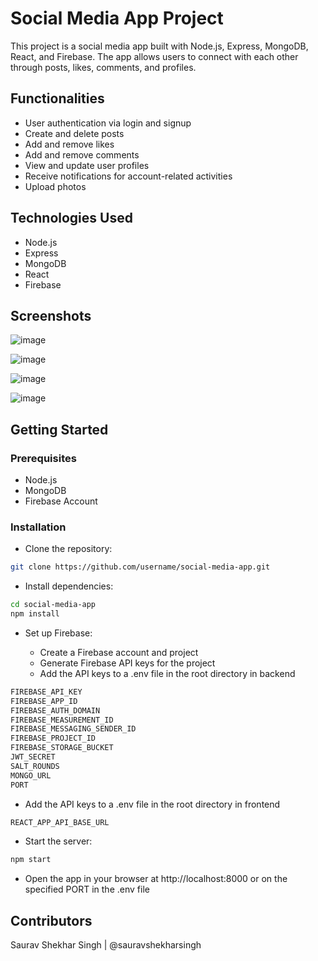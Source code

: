 # Social Media App Project
This project is a social media app built with Node.js, Express, MongoDB, React, and Firebase. The app allows users to connect with each other through posts, likes, comments, and profiles.

## Functionalities
+ User authentication via login and signup
+ Create and delete posts
+ Add and remove likes
+ Add and remove comments
+ View and update user profiles
+ Receive notifications for account-related activities
+ Upload photos

## Technologies Used
+ Node.js
+ Express
+ MongoDB
+ React
+ Firebase

## Screenshots

![image](https://user-images.githubusercontent.com/62594900/221006740-bca53e5f-0d13-44cf-bc5a-9c4a05932ff5.png)

![image](https://user-images.githubusercontent.com/62594900/221006709-0d4f371d-7522-4467-9986-48bdfe06b338.png)

![image](https://user-images.githubusercontent.com/62594900/221007101-383a6fe8-6a55-4a84-9e02-b5c2dc1eaaf1.png)

![image](https://user-images.githubusercontent.com/62594900/221007458-97c997ba-110a-4463-8142-abac71c2ddf2.png)

## Getting Started

### Prerequisites
+ Node.js
+ MongoDB
+ Firebase Account

### Installation
+ Clone the repository:
```bash
git clone https://github.com/username/social-media-app.git
```
+ Install dependencies:
 ```bash
cd social-media-app
npm install
```

+ Set up Firebase:

	+ Create a Firebase account and project
	+ Generate Firebase API keys for the project
	+ Add the API keys to a .env file in the root directory in backend

```sh
FIREBASE_API_KEY
FIREBASE_APP_ID
FIREBASE_AUTH_DOMAIN
FIREBASE_MEASUREMENT_ID
FIREBASE_MESSAGING_SENDER_ID
FIREBASE_PROJECT_ID
FIREBASE_STORAGE_BUCKET
JWT_SECRET
SALT_ROUNDS
MONGO_URL
PORT
```
+ Add the API keys to a .env file in the root directory in frontend

```sh
REACT_APP_API_BASE_URL
```
+ Start the server:
```bash
npm start
```

+ Open the app in your browser at http://localhost:8000 or on the specified PORT in the .env file

## Contributors
Saurav Shekhar Singh | @sauravshekharsingh

